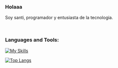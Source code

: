 ### Holaaa

Soy santi, programador y entusiasta de la tecnologia.

<br />   

### Languages and Tools:

[![My Skills](https://skillicons.dev/icons?i=arduino,js,cs,cpp,java,css,postgresql,react)](https://skillicons.dev)
<br /> 


[![Top Langs](https://github-readme-stats.vercel.app/api/top-langs/?username=SantiZapata1&layout=compact&theme=vision-friendly-dark)](https://github.com/anuraghazra/github-readme-stats)
